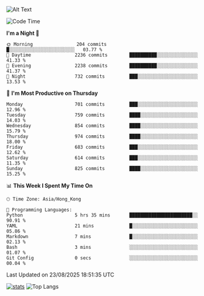 ![Alt Text](https://media.tenor.com/3Gehha8RO-sAAAAC/goose-dance.gif)

<!--START_SECTION:waka-->
![Code Time](http://img.shields.io/badge/Code%20Time-480%20hrs%2016%20mins-blue)

**I'm a Night 🦉** 

```text
🌞 Morning                204 commits         █░░░░░░░░░░░░░░░░░░░░░░░░   03.77 % 
🌆 Daytime                2236 commits        ██████████░░░░░░░░░░░░░░░   41.33 % 
🌃 Evening                2238 commits        ██████████░░░░░░░░░░░░░░░   41.37 % 
🌙 Night                  732 commits         ███░░░░░░░░░░░░░░░░░░░░░░   13.53 % 
```
📅 **I'm Most Productive on Thursday** 

```text
Monday                   701 commits         ███░░░░░░░░░░░░░░░░░░░░░░   12.96 % 
Tuesday                  759 commits         ████░░░░░░░░░░░░░░░░░░░░░   14.03 % 
Wednesday                854 commits         ████░░░░░░░░░░░░░░░░░░░░░   15.79 % 
Thursday                 974 commits         ████░░░░░░░░░░░░░░░░░░░░░   18.00 % 
Friday                   683 commits         ███░░░░░░░░░░░░░░░░░░░░░░   12.62 % 
Saturday                 614 commits         ███░░░░░░░░░░░░░░░░░░░░░░   11.35 % 
Sunday                   825 commits         ████░░░░░░░░░░░░░░░░░░░░░   15.25 % 
```


📊 **This Week I Spent My Time On** 

```text
🕑︎ Time Zone: Asia/Hong_Kong

💬 Programming Languages: 
Python                   5 hrs 35 mins       ███████████████████████░░   90.91 % 
YAML                     21 mins             █░░░░░░░░░░░░░░░░░░░░░░░░   05.86 % 
Markdown                 7 mins              █░░░░░░░░░░░░░░░░░░░░░░░░   02.13 % 
Bash                     3 mins              ░░░░░░░░░░░░░░░░░░░░░░░░░   01.07 % 
Git Config               0 secs              ░░░░░░░░░░░░░░░░░░░░░░░░░   00.04 % 
```


 Last Updated on 23/08/2025 18:51:35 UTC
<!--END_SECTION:waka-->
[![stats](https://github-readme-stats-rose-phi.vercel.app/api?username=jxncted&count_private=true)](https://github.com/jxncted/github-readme-stats)
![Top Langs](https://github-readme-stats-rose-phi.vercel.app/api/top-langs/?username=jxncted\&layout=compact&hide=c,assembly,jupyter%20notebook)
